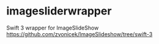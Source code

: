 # imagesliderwrapper
Swift 3 wrapper for ImageSlideShow https://github.com/zvonicek/ImageSlideshow/tree/swift-3
